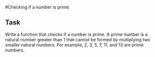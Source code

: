 #Checking if a number is prime

## Task

Write a function that checks if a number is prime. A prime number is a natural number greater than 1 that cannot be formed by multiplying two smaller natural numbers. For example, 2, 3, 5, 7, 11, and 13 are prime numbers.